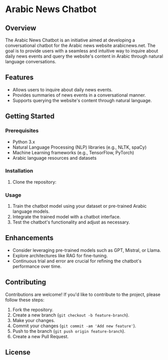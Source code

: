 # Arabic News Chatbot

## Overview
The Arabic News Chatbot is an initiative aimed at developing a conversational chatbot for the Arabic news website arabicnews.net. The goal is to provide users with a seamless and intuitive way to inquire about daily news events and query the website's content in Arabic through natural language conversations.

## Features
- Allows users to inquire about daily news events.
- Provides summaries of news events in a conversational manner.
- Supports querying the website's content through natural language.

## Getting Started
### Prerequisites
- Python 3.x
- Natural Language Processing (NLP) libraries (e.g., NLTK, spaCy)
- Machine Learning frameworks (e.g., TensorFlow, PyTorch)
- Arabic language resources and datasets

### Installation
1. Clone the repository:
### Usage
1. Train the chatbot model using your dataset or pre-trained Arabic language models.
2. Integrate the trained model with a chatbot interface.
3. Test the chatbot's functionality and adjust as necessary.

## Enhancements
- Consider leveraging pre-trained models such as GPT, Mistral, or Llama.
- Explore architectures like RAG for fine-tuning.
- Continuous trial and error are crucial for refining the chatbot's performance over time.

## Contributing
Contributions are welcome! If you'd like to contribute to the project, please follow these steps:
1. Fork the repository.
2. Create a new branch (`git checkout -b feature-branch`).
3. Make your changes.
4. Commit your changes (`git commit -am 'Add new feature'`).
5. Push to the branch (`git push origin feature-branch`).
6. Create a new Pull Request.

## License
